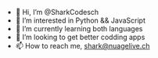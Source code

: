 - 👋 Hi, I’m @SharkCodesch
- 👀 I’m interested in Python && JavaScript
- 🌱 I’m currently learning both languages
- 💞️ I’m looking to get better codding apps
- 📫 How to reach me, shark@nuagelive.ch

<!---
SharkCodesch/SharkCodesch is a ✨ special ✨ repository because its `README.md` (this file) appears on your GitHub profile.
You can click the Preview link to take a look at your changes.
--->
